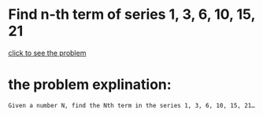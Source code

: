 # Find n-th term of series 1, 3, 6, 10, 15, 21



[click to see the problem](https://practice.geeksforgeeks.org/problems/find-n-th-term-of-series-1-3-6-10-15-215506/1?page=4&difficulty[]=-2&sortBy=submissions)



 # the problem explination:
    Given a number N, find the Nth term in the series 1, 3, 6, 10, 15, 21…

 



 